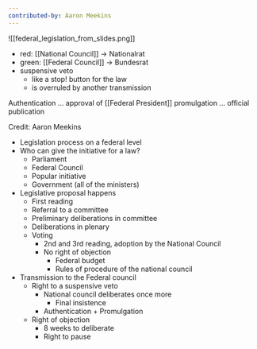 ```yaml
---
contributed-by: Aaron Meekins
---
```


![[federal_legislation_from_slides.png]]
- red: [[National Council]] -> Nationalrat
- green: [[Federal Council]] -> Bundesrat
- suspensive veto
	- like a stop! button for the law
	- is overruled by another transmission

Authentication ... approval of [[Federal President]] 
promulgation ... official publication

Credit: Aaron Meekins
- Legislation process on a federal level
- Who can give the initiative for a law?
	- Parliament
	- Federal Council
	- Popular initiative
	- Government (all of the ministers)
- Legislative proposal happens
	- First reading
	- Referral to a committee
	- Preliminary deliberations in committee
	- Deliberations in plenary
	- Voting
		- 2nd and 3rd reading, adoption by the National Council
		- No right of objection
			- Federal budget
			- Rules of procedure of the national council
- Transmission to the Federal council
	- Right to a suspensive veto
		- National council deliberates once more
			- Final insistence
		- Authentication + Promulgation
	- Right of objection
		- 8 weeks to deliberate
		- Right to pause

